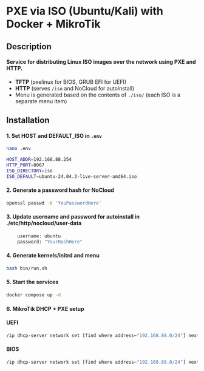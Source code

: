 # PXE via ISO (Ubuntu/Kali) with Docker + MikroTik

## Description
#### Service for distributing Linux ISO images over the network using PXE and HTTP.
- **TFTP** (pxelinux for BIOS, GRUB EFI for UEFI)
- **HTTP** (serves `/iso` and NoCloud for autoinstall)
- Menu is generated based on the contents of `./iso/` (each ISO is a separate menu item)

## Installation
#### 1. Set HOST and DEFAULT_ISO in `.env`
```bash
nano .env
```
```bash
HOST_ADDR=192.168.88.254
HTTP_PORT=8067
ISO_DIRECTORY=iso
ISO_DEFAULT=ubuntu-24.04.3-live-server-amd64.iso
```

#### 2. Generate a password hash for NoCloud
```bash
openssl passwd -6 'YouPasswordHere'
```

#### 3. Update username and password for autoinstall in ./etc/http/nocloud/user-data
```bash
    username: ubuntu
    password: "YourHashHere"
```

#### 4. Generate kernels/initrd and menu
```bash
bash bin/run.sh
```

#### 5. Start the services
```bash
docker compose up -d
```
#### 6. MikroTik DHCP + PXE setup

#### UEFI
```bash
/ip dhcp-server network set [find where address~"192.168.88.0/24"] next-server=192.168.88.254 boot-file-name=grubx64.efi
```
#### BIOS
```bash
/ip dhcp-server network set [find where address~"192.168.88.0/24"] next-server=192.168.88.254 boot-file-name=pxelinux.0
```